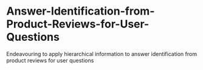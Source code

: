 # Answer-Identification-from-Product-Reviews-for-User-Questions
Endeavouring to apply hierarchical information to answer identification from product reviews for user questions
